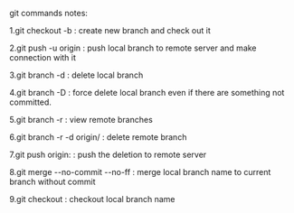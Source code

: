git commands notes:

1.git checkout -b <new branch> : create new branch and check out it

2.git push -u origin <local new branch> : push local branch to remote server and make connection with it

3.git branch -d <local branch name> : delete local branch

4.git branch -D <local branch name> : force delete local branch even if there are something not committed.

5.git branch -r  : view remote branches

6.git branch -r -d origin/<remote branch name> : delete remote branch

7.git push origin:<remote branch name> : push the deletion to remote server

8.git merge <local branch name> --no-commit --no-ff : merge local branch name to current branch without commit

9.git checkout <local branch name> : checkout local branch name
